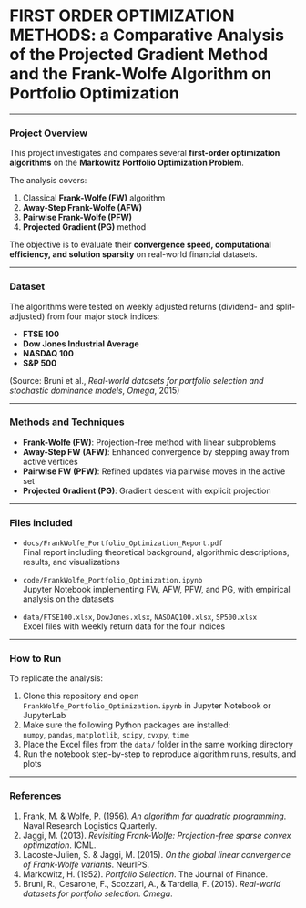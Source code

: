 # FIRST ORDER OPTIMIZATION METHODS: a Comparative Analysis of the Projected Gradient Method and the Frank-Wolfe Algorithm on Portfolio Optimization 

---

### Project Overview  

This project investigates and compares several **first-order optimization algorithms** on the **Markowitz Portfolio Optimization Problem**.  

The analysis covers:  
1. Classical **Frank-Wolfe (FW)** algorithm  
2. **Away-Step Frank-Wolfe (AFW)**  
3. **Pairwise Frank-Wolfe (PFW)**  
4. **Projected Gradient (PG)** method  

The objective is to evaluate their **convergence speed, computational efficiency, and solution sparsity** on real-world financial datasets.  

---

### Dataset  

The algorithms were tested on weekly adjusted returns (dividend- and split-adjusted) from four major stock indices:  

- **FTSE 100**  
- **Dow Jones Industrial Average**  
- **NASDAQ 100**  
- **S&P 500**  

(Source: Bruni et al., *Real-world datasets for portfolio selection and stochastic dominance models*, *Omega*, 2015)  

---

### Methods and Techniques  

- **Frank-Wolfe (FW)**: Projection-free method with linear subproblems  
- **Away-Step FW (AFW)**: Enhanced convergence by stepping away from active vertices  
- **Pairwise FW (PFW)**: Refined updates via pairwise moves in the active set  
- **Projected Gradient (PG)**: Gradient descent with explicit projection  

---

### Files included  

- `docs/FrankWolfe_Portfolio_Optimization_Report.pdf`  
  Final report including theoretical background, algorithmic descriptions, results, and visualizations  

- `code/FrankWolfe_Portfolio_Optimization.ipynb`  
  Jupyter Notebook implementing FW, AFW, PFW, and PG, with empirical analysis on the datasets  

- `data/FTSE100.xlsx`, `DowJones.xlsx`, `NASDAQ100.xlsx`, `SP500.xlsx`  
  Excel files with weekly return data for the four indices  

---

### How to Run  

To replicate the analysis:  

1. Clone this repository and open `FrankWolfe_Portfolio_Optimization.ipynb` in Jupyter Notebook or JupyterLab  
2. Make sure the following Python packages are installed:  
   `numpy`, `pandas`, `matplotlib`, `scipy`, `cvxpy`, `time`  
3. Place the Excel files from the `data/` folder in the same working directory  
4. Run the notebook step-by-step to reproduce algorithm runs, results, and plots  

---

### References  

1. Frank, M. & Wolfe, P. (1956). *An algorithm for quadratic programming*. Naval Research Logistics Quarterly.  
2. Jaggi, M. (2013). *Revisiting Frank-Wolfe: Projection-free sparse convex optimization*. ICML.  
3. Lacoste-Julien, S. & Jaggi, M. (2015). *On the global linear convergence of Frank-Wolfe variants*. NeurIPS.  
4. Markowitz, H. (1952). *Portfolio Selection*. The Journal of Finance.  
5. Bruni, R., Cesarone, F., Scozzari, A., & Tardella, F. (2015). *Real-world datasets for portfolio selection*. *Omega*.  
